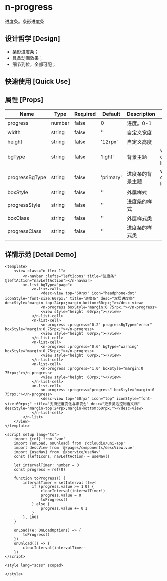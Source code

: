 # n-progress

进度条。条形进度条

## 设计哲学 [Design]

- 条形进度条；
- 具备动画效果；
- 细节到位，全部可配；

## 快速使用 [Quick Use]



## 属性 [Props]

| Name | Type | Required | Default | Description | Choices |
| --- | --- | --- | --- | --- | --- |
| progress | number | false | 0 | 进度。0-1 |  | 
| width | string | false | '' | 自定义宽度 |  | 
| height | string | false | '12rpx' | 自定义高度 |  | 
| bgType | string | false | 'light' | 背景主题 | white,black,transparent,nav,default,primary,success,warning,error,custom,link,light,middle,dark,inverse,page,hover,hover-dark,mask,mask-dark,text,text-second,text-third,text-forth,text-inverse,text-place,text-disabled,border,border-light,border-middle,border-dark,none,gradient | 
| progressBgType | string | false | 'primary' | 进度条的背景主题 | white,black,transparent,nav,default,primary,success,warning,error,custom,link,light,middle,dark,inverse,page,hover,hover-dark,mask,mask-dark,text,text-second,text-third,text-forth,text-inverse,text-place,text-disabled,border,border-light,border-middle,border-dark,none,gradient | 
| boxStyle | string | false | '' | 外层样式 |  | 
| progressStyle | string | false | '' | 进度条的样式 |  | 
| boxClass | string | false | '' | 外层样式类 |  | 
| progressClass | string | false | '' | 进度条的样式类 |  | 

## 详情示范 [Detail Demo]



```vue
<template>
	<view class="n-flex-1">
		<n-navbar :lefts="leftIcons" title="进度条" @leftAction="navLeftAction"></n-navbar>
		<n-list bgType="page">
			<n-list-cell>
				<desc-view top="60rpx" icon="headphone-dot" iconStyle="font-size:60rpx;" title="进度条" desc="双层进度条" descStyle="margin-top:24rpx;margin-bottom:60rpx;"></desc-view>
				<n-progress boxStyle="margin:0 75rpx;"></n-progress>
				<view style="height: 60rpx;"></view>
			</n-list-cell>
			<n-list-cell>
				<n-progress :progress="0.2" progressBgType="error" boxStyle="margin:0 75rpx;"></n-progress>
				<view style="height: 60rpx;"></view>
			</n-list-cell>
			<n-list-cell>
				<n-progress :progress="0.6" bgType="warning" boxStyle="margin:0 75rpx;"></n-progress>
				<view style="height: 60rpx;"></view>
			</n-list-cell>
			<n-list-cell>
				<n-progress :progress="1.0" boxStyle="margin:0 75rpx;"></n-progress>
				<view style="height: 60rpx;"></view>
			</n-list-cell>
			<n-list-cell>
				<n-progress :progress="progress" boxStyle="margin:0 75rpx;"></n-progress>
				<desc-view top="60rpx" icon="top" iconStyle="font-size:60rpx;" title="支持进度变化与渐变色" desc="更多灵活控制看文档" descStyle="margin-top:24rpx;margin-bottom:60rpx;"></desc-view>
			</n-list-cell>
		</n-list>
	</view>
</template>

<script setup lang="ts">
	import {ref} from 'vue'
	import {onLoad, onUnload} from '@dcloudio/uni-app'
	import descView from '@/pages/components/descView.vue'
	import {useNav} from '@/service/useNav'
	const {leftIcons, navLeftAction} = useNav()

	let intervalTimer: number = 0
	const progress = ref(0)
	
	function toProgress() {
		intervalTimer = setInterval(()=>{
			if (progress.value >= 1.0) {
				clearInterval(intervalTimer!)
				progress.value = 0
				toProgress()
			} else {
				progress.value += 0.1
			}
		}, 100)
	}
	
	onLoad((e: OnLoadOptions) => {
		toProgress()
	})
	onUnload(() => {
		clearInterval(intervalTimer)
	})
</script>

<style lang="scss" scoped>

</style>

```

<DemoFrame src="https://www.redou.vip/nprox/#/pages/display/progress" />

